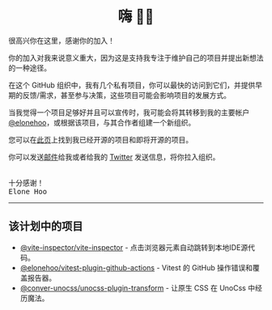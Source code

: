 <h1 align='center'>嗨 👋🏼</h1>

很高兴你在这里，感谢你的加入！

你的加入对我来说意义重大，因为这是支持我专注于维护自己的项目并提出新想法的一种途径。

在这个 GitHub 组织中，我有几个私有项目，你可以最快的访问到它们，并提供早期的反馈/需求，甚至参与决策，这些项目可能会影响项目的发展方式。

当我觉得一个项目足够好并且可以宣传时，我可能会将其转移到我的主要帐户 [@elonehoo](https://github.com/elonehoo)，或根据该项目，与其合作者组建一个新组织。

您可以在[此页](https://elonehoo.me/projects.html)上找到我已经开源的项目和即将开源的项目。

你可以发送[邮件](mailto:elonehoo@gmail.com)给我或者给我的 [Twitter](https://twitter.com/elonehoo) 发送信息，将你拉入组织。

<br>
<samp>十分感谢！</samp><br>
<samp>Elone Hoo</samp>

<hr>

## 该计划中的项目

- [@vite-inspector/vite-inspector](https://github.com/vite-inspector/vite-inspector) - 点击浏览器元素自动跳转到本地IDE源代码。
- [@elonehoo/vitest-plugin-github-actions](https://github.com/elonehoo/vitest-plugin-github-actions) - Vitest 的 GitHub 操作错误和覆盖报告器。
- [@conver-unocss/unocss-plugin-transform](https://github.com/conver-unocss/unocss-plugin-transform) - 让原生 CSS 在 UnoCss 中经历魔法。
